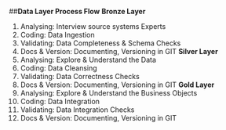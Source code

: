 ##**Data Layer Process Flow**
**Bronze Layer**
1. Analysing: Interview source systems Experts
2. Coding: Data Ingestion
3. Validating: Data Completeness & Schema Checks
4. Docs & Version: Documenting, Versioning in GIT
**Silver Layer**
1. Analysing: Explore & Understand the Data
2. Coding: Data Cleansing
3. Validating: Data Correctness Checks
4. Docs & Version: Documenting, Versioning in GIT
**Gold Layer**
1. Analysing: Explore & Understand the Business Objects
2. Coding: Data Integration
3. Validating: Data Integration Checks
4. Docs & Version: Documenting, Versioning in GIT

